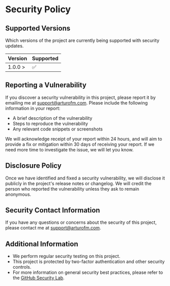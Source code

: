 # Security Policy

## Supported Versions

Which versions of the project are currently being supported with security updates.

| Version | Supported          |
| ------- | ------------------ |
| 1.0.0 > | :white_check_mark: |

## Reporting a Vulnerability

If you discover a security vulnerability in this project, please report it by emailing me at [support@arturofm.com](mailto:security@road2crypto.com). Please include the following information in your report:

- A brief description of the vulnerability
- Steps to reproduce the vulnerability
- Any relevant code snippets or screenshots

We will acknowledge receipt of your report within 24 hours, and will aim to provide a fix or mitigation within 30 days of receiving your report. If we need more time to investigate the issue, we will let you know.

## Disclosure Policy

Once we have identified and fixed a security vulnerability, we will disclose it publicly in the project's release notes or changelog. We will credit the person who reported the vulnerability unless they ask to remain anonymous.

## Security Contact Information

If you have any questions or concerns about the security of this project, please contact me at [support@arturofm.com](mailto:security@road2crypto.com).

## Additional Information

- We perform regular security testing on this project.
- This project is protected by two-factor authentication and other security controls.
- For more information on general security best practices, please refer to the [GitHub Security Lab](https://securitylab.github.com/).
